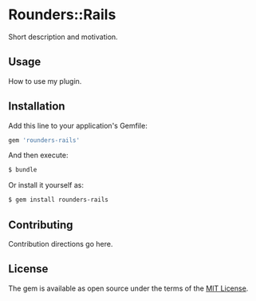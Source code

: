 # Rounders::Rails
Short description and motivation.

## Usage
How to use my plugin.

## Installation
Add this line to your application's Gemfile:

```ruby
gem 'rounders-rails'
```

And then execute:
```bash
$ bundle
```

Or install it yourself as:
```bash
$ gem install rounders-rails
```

## Contributing
Contribution directions go here.

## License
The gem is available as open source under the terms of the [MIT License](http://opensource.org/licenses/MIT).
